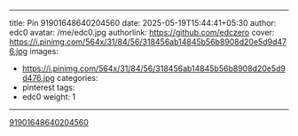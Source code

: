 
---
title: Pin 91901648640204560
date: 2025-05-19T15:44:41+05:30
author: edc0
avatar: /me/edc0.jpg
authorlink: https://github.com/edczero
cover: https://i.pinimg.com/564x/31/84/56/318456ab14845b56b8908d20e5d9d476.jpg
images:
   - https://i.pinimg.com/564x/31/84/56/318456ab14845b56b8908d20e5d9d476.jpg
categories:
  - pinterest
tags:
  - edc0
weight: 1
---

<!--more-->

[91901648640204560](https://in.pinterest.com/pin/91901648640204560/)

	